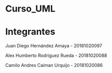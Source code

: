 # Curso_UML

# Integrantes

Juan Diego Hernández Amaya - 20181020097

Alex Humberto Rodriguez Rueda - 20181020088

Camilo Andres Caiman Urquijo - 20181020086
